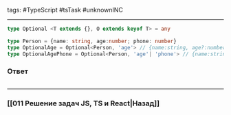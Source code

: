tags: #TypeScript #tsTask #unknownINC 
____

```ts
type Optional <T extends {}, O extends keyof T> = any

type Person = {name: string, age:number; phone: number}
type OptionalAge = Optional<Person, 'age'> // {name:string, age?:number, phone:number}
type OptionalAgePhone = Optional<Person, 'age'| 'phone'> // {name:string; age?:number;phone?:number }
```

### Ответ

```ts

```

____
### [[011 Решение задач JS, TS и React|Назад]]